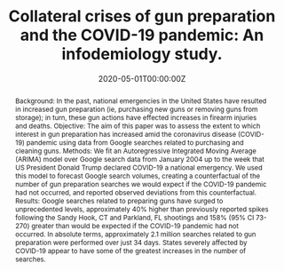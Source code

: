 ---
title: "Collateral crises of gun preparation and the COVID-19 pandemic: An infodemiology study."

authors:
- "admin"
- "John W Ayers"
- "Mark Dredze"
- "Nicholas Suplina"
- "Sarah Burd-Sharps"
date: "2020-05-01T00:00:00Z"
doi: "10.2196/19369"
venue: "JMIR Public Health and Surveillance"
publishDate: "2017-01-01T00:00:00Z"
publication_types: ["2"]
abstract: "Background:
In the past, national emergencies in the United States have resulted in increased gun preparation (ie, purchasing new guns or removing guns from storage); in turn, these gun actions have effected increases in firearm injuries and deaths.

Objective:
The aim of this paper was to assess the extent to which interest in gun preparation has increased amid the coronavirus disease (COVID-19) pandemic using data from Google searches related to purchasing and cleaning guns.

Methods:
We fit an Autoregressive Integrated Moving Average (ARIMA) model over Google search data from January 2004 up to the week that US President Donald Trump declared COVID-19 a national emergency. We used this model to forecast Google search volumes, creating a counterfactual of the number of gun preparation searches we would expect if the COVID-19 pandemic had not occurred, and reported observed deviations from this counterfactual.

Results:
Google searches related to preparing guns have surged to unprecedented levels, approximately 40% higher than previously reported spikes following the Sandy Hook, CT and Parkland, FL shootings and 158% (95% CI 73-270) greater than would be expected if the COVID-19 pandemic had not occurred. In absolute terms, approximately 2.1 million searches related to gun preparation were performed over just 34 days. States severely affected by COVID-19 appear to have some of the greatest increases in the number of searches."
summary: "Caputi, T. L., Ayers, J. W., Dredze, M., Suplina, N., & Burd-Sharps, S. (2020). Collateral Crises of Gun Preparation and the COVID-19 Pandemic: Infodemiology Study. JMIR Public Health and Surveillance, 6(2), e19369. doi:10.2196/19369"
tags: 
featured: false
links:
- name: Paper Link
  url: "https://publichealth.jmir.org/2020/2/e19369/?utm_source=TrendMD&utm_medium=cpc&utm_campaign=JMIR_TrendMD_0"
url_pdf: "/files/JMIR-2020.pdf"
image:
  focal_point: ""
  preview_only: false
---
